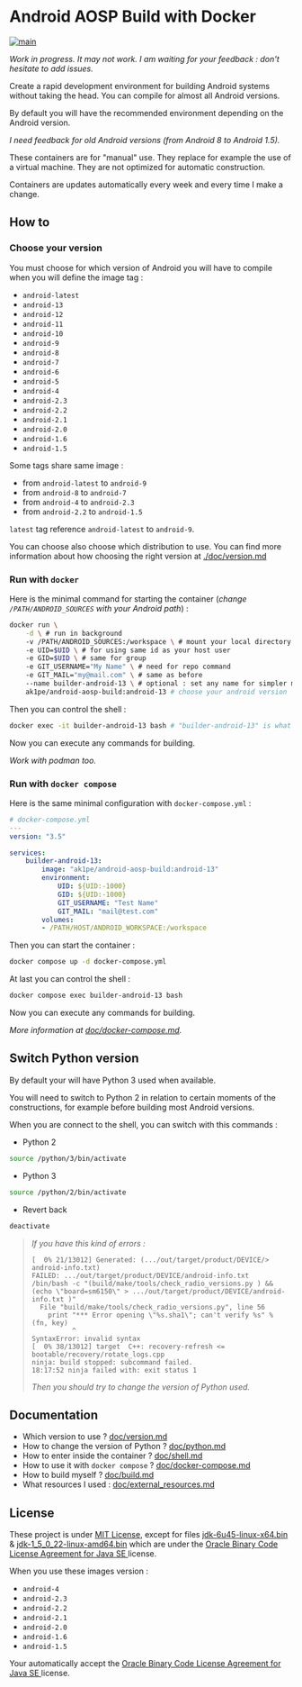 # Android AOSP Build with Docker

[![main](https://github.com/Akipe/android-aosp-build-docker/actions/workflows/main.yml/badge.svg?branch=main)](https://github.com/Akipe/android-aosp-build-docker/actions/workflows/main.yml)

*Work in progress. It may not work. I am waiting for your feedback : don't hesitate to add issues.*

Create a rapid development environment for building Android systems without taking the head. You can compile for almost all Android versions.

By default you will have the recommended environment depending on the Android version.

*I need feedback for old Android versions (from Android 8 to Android 1.5).*

These containers are for "manual" use. They replace for example the use of a virtual machine. They are not optimized for automatic construction.

Containers are updates automatically every week and every time I make a change.

## How to

### Choose your version

You must choose for which version of Android you will have to compile when you will define the image tag :

- `android-latest`
- `android-13`
- `android-12`
- `android-11`
- `android-10`
- `android-9`
- `android-8`
- `android-7`
- `android-6`
- `android-5`
- `android-4`
- `android-2.3`
- `android-2.2`
- `android-2.1`
- `android-2.0`
- `android-1.6`
- `android-1.5`

Some tags share same image :

- from `android-latest` to `android-9`
- from `android-8` to `android-7`
- from `android-4` to `android-2.3`
- from `android-2.2` to `android-1.5`

`latest` tag reference `android-latest` to `android-9`.

You can choose also choose which distribution to use. You can find more information about how choosing the right version at [./doc/version.md](./doc/version.md)

### Run with `docker`

Here is the minimal command for starting the container (*change `/PATH/ANDROID_SOURCES` with your Android path*) :

```bash
docker run \
    -d \ # run in background
    -v /PATH/ANDROID_SOURCES:/workspace \ # mount your local directory
    -e UID=$UID \ # for using same id as your host user
    -e GID=$UID \ # same for group
    -e GIT_USERNAME="My Name" \ # need for repo command
    -e GIT_MAIL="my@mail.com" \ # same as before
    --name builder-android-13 \ # optional : set any name for simpler manage the container
    ak1pe/android-aosp-build:android-13 # choose your android version
```

Then you can control the shell :

```bash
docker exec -it builder-android-13 bash # "builder-android-13" is what we define with "--name"
```

Now you can execute any commands for building.

*Work with podman too.*

### Run with `docker compose`

Here is the same minimal configuration with `docker-compose.yml` :

```yml
# docker-compose.yml
---
version: "3.5"

services:
    builder-android-13:
        image: "ak1pe/android-aosp-build:android-13"
        environment:
            UID: ${UID:-1000}
            GID: ${UID:-1000}
            GIT_USERNAME: "Test Name"
            GIT_MAIL: "mail@test.com"
        volumes:
        - /PATH/HOST/ANDROID_WORKSPACE:/workspace

```

Then you can start the container :

```bash
docker compose up -d docker-compose.yml
```

At last you can control the shell :

```bash
docker compose exec builder-android-13 bash
```

Now you can execute any commands for building.

*More information at [doc/docker-compose.md](./doc/docker-compose.md).*

## Switch Python version

By default your will have Python 3 used when available.

You will need to switch to Python 2 in relation to certain moments of the constructions, for example before building most Android versions.

When you are connect to the shell, you can switch with this commands :

- Python 2
```bash
source /python/3/bin/activate
```

- Python 3
```bash
source /python/2/bin/activate
```

- Revert back
```bash
deactivate
```

> *If you have this kind of errors :*
> ```
> [  0% 21/13012] Generated: (.../out/target/product/DEVICE/> android-info.txt)
> FAILED: .../out/target/product/DEVICE/android-info.txt 
> /bin/bash -c "(build/make/tools/check_radio_versions.py ) && (echo \"board=sm6150\" > .../out/target/product/DEVICE/android-info.txt )"
>   File "build/make/tools/check_radio_versions.py", line 56
>     print "*** Error opening \"%s.sha1\"; can't verify %s" % (fn, key)
>           ^
> SyntaxError: invalid syntax
> [  0% 38/13012] target  C++: recovery-refresh <= bootable/recovery/rotate_logs.cpp
> ninja: build stopped: subcommand failed.
> 18:17:52 ninja failed with: exit status 1
> ```
> *Then you should try to change the version of Python used.*

## Documentation

- Which version to use ? [doc/version.md](./doc/version.md)
- How to change the version of Python ? [doc/python.md](./doc/python.md)
- How to enter inside the container ? [doc/shell.md](./doc/shell.md)
- How to use it with `docker compose` ? [doc/docker-compose.md](./doc/docker-compose.md)
- How to build myself ? [doc/build.md](./doc/build.md)
- What resources I used : [doc/external_resources.md](./doc/external_resources.md)

## License

These project is under [MIT License](LICENSE), except for files [jdk-6u45-linux-x64.bin](images/android/assets/jdk-6u45-linux-x64.bin) & [jdk-1_5_0_22-linux-amd64.bin](images/android/assets/jdk-1_5_0_22-linux-amd64.bin) which are under the [Oracle Binary Code License Agreement for Java SE ](https://www.oracle.com/downloads/licenses/java-se-archive-license.html) license.

When you use these images version :

- `android-4 `
- `android-2.3`
- `android-2.2`
- `android-2.1`
- `android-2.0`
- `android-1.6`
- `android-1.5`

Your automatically accept the [Oracle Binary Code License Agreement for Java SE ](https://www.oracle.com/downloads/licenses/java-se-archive-license.html) license.
